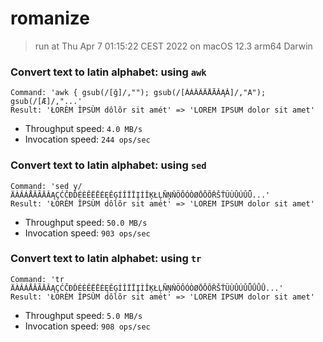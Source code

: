 # romanize
 
> run at Thu Apr  7 01:15:22 CEST 2022 on macOS 12.3 arm64 Darwin
 
### Convert text to latin alphabet: using `awk`
```
Command: 'awk { gsub(/[ğ]/,""); gsub(/[ÀÁÂÃÄÅĀĂĄǍ]/,"A"); gsub(/[Æ]/,"...'
Result: 'ŁORÈM ÎPSÙM dôlõr sit amét' => 'LOREM IPSUM dolor sit amet'
```
* Throughput speed: `4.0 MB/s`
* Invocation speed: `244 ops/sec`

### Convert text to latin alphabet: using `sed`
```
Command: 'sed y/ÄÀÂÁÅĂÃĀǍĄÇĆČÐĎÉÈÊËĒĖĘĚĢÍÎÏĪĮÌǏĶŁĻÑŅŇÖÔÓÒØŌǑÕŘŠŤÜÙÛÚǓǕ...'
Result: 'ŁORÈM ÎPSÙM dôlõr sit amét' => 'LOREM IPSUM dolor sit amet'
```
* Throughput speed: `50.0 MB/s`
* Invocation speed: `903 ops/sec`

### Convert text to latin alphabet: using `tr`
```
Command: 'tr ÄÀÂÁÅĂÃĀǍĄÇĆČÐĎÉÈÊËĒĖĘĚĢÍÎÏĪĮÌǏĶŁĻÑŅŇÖÔÓÒØŌǑÕŘŠŤÜÙÛÚǓǕǗǙǛ...'
Result: 'ŁORÈM ÎPSÙM dôlõr sit amét' => 'LOREM IPSUM dolor sit amet'
```
* Throughput speed: `5.0 MB/s`
* Invocation speed: `908 ops/sec`

